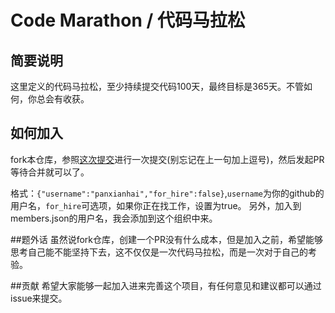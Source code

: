 # Code Marathon / 代码马拉松

## 简要说明
这里定义的代码马拉松，至少持续提交代码100天，最终目标是365天。不管如何，你总会有收获。

## 如何加入

fork本仓库，参照[这次提交](https://github.com/code-marathon/code-marathon.github.io/commit/bbc91d6fa0c530f56e151a2cd3f60943765046e0)进行一次提交(别忘记在上一句加上逗号)，然后发起PR等待合并就可以了。

格式：`{"username":"panxianhai","for_hire":false}`,`username`为你的github的用户名，`for_hire`可选项，如果你正在找工作，设置为true。
另外，加入到members.json的用户名，我会添加到这个组织中来。

##题外话
虽然说fork仓库，创建一个PR没有什么成本，但是加入之前，希望能够思考自己能不能坚持下去，这不仅仅是一次代码马拉松，而是一次对于自己的考验。

##贡献
希望大家能够一起加入进来完善这个项目，有任何意见和建议都可以通过issue来提交。
